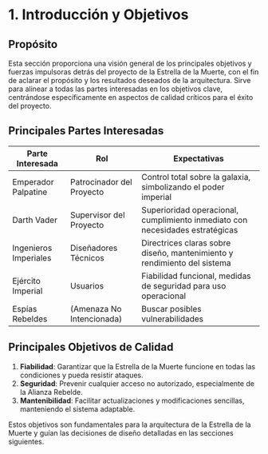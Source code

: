 # 1. Introducción y Objetivos

## Propósito

Esta sección proporciona una visión general de los principales objetivos y fuerzas impulsoras detrás del proyecto de la Estrella de la Muerte, con el fin de aclarar el propósito y los resultados deseados de la arquitectura. Sirve para alinear a todas las partes interesadas en los objetivos clave, centrándose específicamente en aspectos de calidad críticos para el éxito del proyecto.

## Principales Partes Interesadas

| Parte Interesada     | Rol                          | Expectativas                                                       |
|----------------------|------------------------------|--------------------------------------------------------------------|
| Emperador Palpatine  | Patrocinador del Proyecto    | Control total sobre la galaxia, simbolizando el poder imperial     |
| Darth Vader          | Supervisor del Proyecto      | Superioridad operacional, cumplimiento inmediato con necesidades estratégicas |
| Ingenieros Imperiales| Diseñadores Técnicos         | Directrices claras sobre diseño, mantenimiento y rendimiento del sistema |
| Ejército Imperial    | Usuarios                     | Fiabilidad funcional, medidas de seguridad para uso operacional    |
| Espías Rebeldes      | (Amenaza No Intencionada)    | Buscar posibles vulnerabilidades                                   |

## Principales Objetivos de Calidad

1. **Fiabilidad**: Garantizar que la Estrella de la Muerte funcione en todas las condiciones y pueda resistir ataques.
2. **Seguridad**: Prevenir cualquier acceso no autorizado, especialmente de la Alianza Rebelde.
3. **Mantenibilidad**: Facilitar actualizaciones y modificaciones sencillas, manteniendo el sistema adaptable.

Estos objetivos son fundamentales para la arquitectura de la Estrella de la Muerte y guían las decisiones de diseño detalladas en las secciones siguientes.
